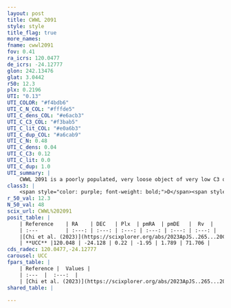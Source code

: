 ```yaml
---
layout: post
title: CWWL 2091
style: style
title_flag: true
more_names: 
fname: cwwl2091
fov: 0.41
ra_icrs: 120.0477
de_icrs: -24.12777
glon: 242.13476
glat: 3.0442
r50: 12.3
plx: 0.2196
UTI: "0.13"
UTI_COLOR: "#f4bdb6"
UTI_C_N_COL: "#fffde5"
UTI_C_dens_COL: "#e6acb3"
UTI_C_C3_COL: "#f3bab5"
UTI_C_lit_COL: "#e0a6b3"
UTI_C_dup_COL: "#a6cab9"
UTI_C_N: 0.48
UTI_C_dens: 0.04
UTI_C_C3: 0.12
UTI_C_lit: 0.0
UTI_C_dup: 1.0
UTI_summary: |
    CWWL 2091 is a poorly populated, very loose object of very low C3 quality. It was recently reported in the literature.
class3: |
    <span style="color: purple; font-weight: bold;">D</span><span style="color: red; font-weight: bold;">C</span>
r_50_val: 12.3
N_50_val: 48
scix_url: CWWL%202091
posit_table: |
    | Reference    | RA    | DEC   | Plx  | pmRA  | pmDE   |  Rv  |
    | :---         | :---: | :---: | :---: | :---: | :---: | :---: |
    |[Chi et al. (2023)](https://scixplorer.org/abs/2023ApJS..265...20C) | 120.071 | -24.196 | 0.258 | -1.939 | 1.799 | -- |
    | **UCC** |120.048 | -24.128 | 0.22 | -1.95 | 1.789 | 71.706 | 
cds_radec: 120.0477,-24.12777
carousel: UCC
fpars_table: |
    | Reference |  Values |
    | :---  |  :---:  |
    | [Chi et al. (2023)](https://scixplorer.org/abs/2023ApJS..265...20C) | `Age=1.4, Z=0.008` |
shared_table: |
    
---
```

